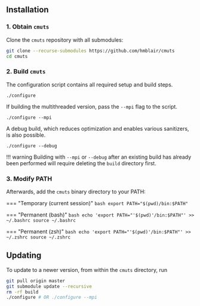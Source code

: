 ## Installation

### 1. Obtain `cmuts`

Clone the `cmuts` repository with all submodules:

```bash
git clone --recurse-submodules https://github.com/hmblair/cmuts
cd cmuts
```


### 2. Build `cmuts`

The configuration script contains all required setup and build steps.

```
./configure
```

If building the multithreaded version, pass the `--mpi` flag to the script.

```
./configure --mpi
```

A debug build, which reduces optimization and enables various sanitizers, is also possible.

```
./configure --debug
```

!!! warning
    Building with `--mpi` or `--debug` after an existing build has already been performed will require deleting the `build` directory first.

### 3. Modify PATH

Afterwards, add the `cmuts` binary directory to your PATH:

=== "Temporary (current session)"
    ```bash
    export PATH="$(pwd)/bin:$PATH"
    ```

=== "Permanent (bash)"
    ```bash
    echo 'export PATH="'$(pwd)'/bin:$PATH"' >> ~/.bashrc
    source ~/.bashrc
    ```

=== "Permanent (zsh)"
    ```bash
    echo 'export PATH="'$(pwd)'/bin:$PATH"' >> ~/.zshrc
    source ~/.zshrc
    ```

## Updating

To update to a newer version, from within the `cmuts` directory, run

```bash
git pull origin master
git submodule update --recursive
rm -rf build
./configure # OR ./configure --mpi
```
